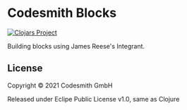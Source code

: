 # Codesmith Blocks

[![Clojars Project](https://img.shields.io/clojars/v/ch.codesmith/blocks.svg)](https://clojars.org/ch.codesmith/blocks)

Building blocks using James Reese's Integrant.

## License

Copyright © 2021 Codesmith GmbH

Released under Eclipe Public License v1.0, same as Clojure
